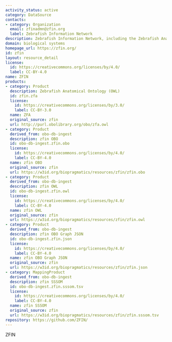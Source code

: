 ```yaml
---
activity_status: active
category: DataSource
contacts:
- category: Organization
  email: zfinadmn@zfin.org
  label: Zebrafish Information Network
description: Zebrafish Information Network, including the Zebrafish Anatomical Ontology
domain: biological systems
homepage_url: https://zfin.org/
id: zfin
layout: resource_detail
license:
  id: https://creativecommons.org/licenses/by/4.0/
  label: CC-BY-4.0
name: ZFIN
products:
- category: Product
  description: Zebrafish Anatomical Ontology (OWL)
  id: zfin.zfa
  license:
    id: https://creativecommons.org/licenses/by/3.0/
    label: CC-BY-3.0
  name: ZFA
  original_source: zfin
  url: http://purl.obolibrary.org/obo/zfa.owl
- category: Product
  derived_from: obo-db-ingest
  description: zfin OBO
  id: obo-db-ingest.zfin.obo
  license:
    id: https://creativecommons.org/licenses/by/4.0/
    label: CC-BY-4.0
  name: zfin OBO
  original_source: zfin
  url: https://w3id.org/biopragmatics/resources/zfin/zfin.obo
- category: Product
  derived_from: obo-db-ingest
  description: zfin OWL
  id: obo-db-ingest.zfin.owl
  license:
    id: https://creativecommons.org/licenses/by/4.0/
    label: CC-BY-4.0
  name: zfin OWL
  original_source: zfin
  url: https://w3id.org/biopragmatics/resources/zfin/zfin.owl
- category: Product
  derived_from: obo-db-ingest
  description: zfin OBO Graph JSON
  id: obo-db-ingest.zfin.json
  license:
    id: https://creativecommons.org/licenses/by/4.0/
    label: CC-BY-4.0
  name: zfin OBO Graph JSON
  original_source: zfin
  url: https://w3id.org/biopragmatics/resources/zfin/zfin.json
- category: MappingProduct
  derived_from: obo-db-ingest
  description: zfin SSSOM
  id: obo-db-ingest.zfin.sssom.tsv
  license:
    id: https://creativecommons.org/licenses/by/4.0/
    label: CC-BY-4.0
  name: zfin SSSOM
  original_source: zfin
  url: https://w3id.org/biopragmatics/resources/zfin/zfin.sssom.tsv
repository: https://github.com/ZFIN/
---
```

ZFIN